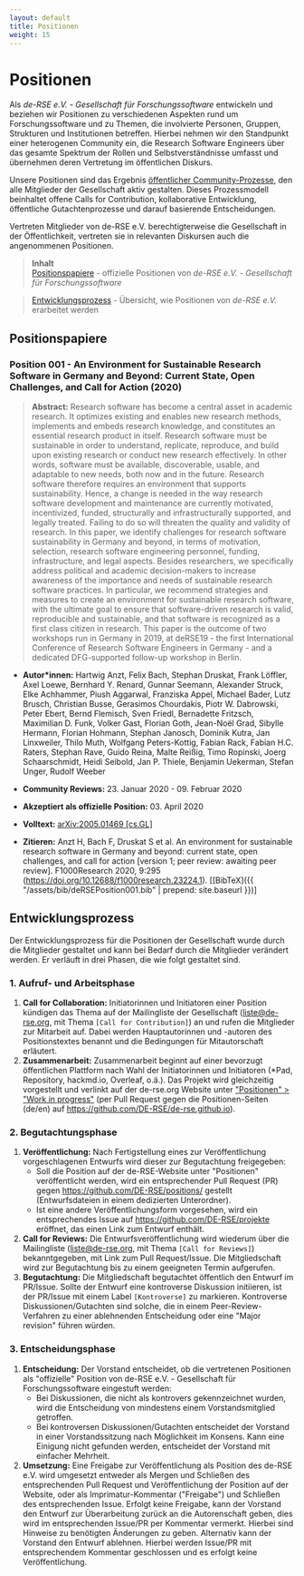```yaml
---
layout: default
title: Positionen
weight: 15
---        
```


# Positionen

Als *de-RSE e.V. - Gesellschaft für Forschungssoftware* entwickeln und beziehen wir Positionen zu verschiedenen Aspekten rund um Forschungssoftware und zu Themen, die involvierte Personen, Gruppen, Strukturen und Institutionen betreffen. Hierbei nehmen wir den Standpunkt einer heterogenen Community ein, die Research Software Engineers über das gesamte Spektrum der Rollen und Selbstverständnisse umfasst und übernehmen deren Vertretung im öffentlichen Diskurs.

Unsere Positionen sind das Ergebnis [öffentlicher Community-Prozesse](#entwicklungsprozess), den alle Mitglieder der Gesellschaft aktiv gestalten. Dieses Prozessmodell beinhaltet offene Calls for Contribution, kollaborative Entwicklung, öffentliche Gutachtenprozesse und darauf basierende Entscheidungen.

Vertreten Mitglieder von de-RSE e.V. berechtigterweise die Gesellschaft in der Öffentlichkeit, vertreten sie in relevanten Diskursen auch die angenommenen Positionen.

> **Inhalt**  
> [Positionspapiere](#positionspapiere) - offizielle Positionen von *de-RSE e.V. - Gesellschaft für Forschungssoftware*  
<!-- > [Work in progress](#work-in-progress) - Positionen, an denen derzeit gearbeitet wird  -->
> [Entwicklungsprozess](#entwicklungsprozess) - Übersicht, wie Positionen von *de-RSE e.V.* erarbeitet werden

## Positionspapiere

### **Position 001** - An Environment for Sustainable Research Software in Germany and Beyond: Current State, Open Challenges, and Call for Action (2020)

> **Abstract:** Research software has become a central asset in academic research. It optimizes existing and enables new research methods, implements and embeds research knowledge, and constitutes an essential research product in itself. Research software must be sustainable in order to understand, replicate, reproduce, and build upon existing research or conduct new research effectively. In other words, software must be available, discoverable, usable, and adaptable to new needs, both now and in the future. Research software therefore requires an environment that supports sustainability. Hence, a change is needed in the way research software development and maintenance are currently motivated, incentivized, funded, structurally and infrastructurally supported, and legally treated. Failing to do so will threaten the quality and validity of research. In this paper, we identify challenges for research software sustainability in Germany and beyond, in terms of motivation, selection, research software engineering personnel, funding, infrastructure, and legal aspects. Besides researchers, we specifically address political and academic decision-makers to increase awareness of the importance and needs of sustainable research software practices. In particular, we recommend strategies and measures to create an environment for sustainable research software, with the ultimate goal to ensure that software-driven research is valid, reproducible and sustainable, and that software is recognized as a first class citizen in research. This paper is the outcome of two workshops run in Germany in 2019, at deRSE19 - the first International Conference of Research Software Engineers in Germany - and a dedicated DFG-supported follow-up workshop in Berlin.

- **Autor\*innen:** Hartwig Anzt, Felix Bach, Stephan Druskat, Frank Löffler, Axel Loewe, Bernhard Y. Renard, Gunnar Seemann, Alexander Struck, Elke Achhammer, Piush Aggarwal, Franziska Appel, Michael Bader, Lutz Brusch, Christian Busse, Gerasimos Chourdakis, Piotr W. Dabrowski, Peter Ebert, Bernd Flemisch, Sven Friedl, Bernadette Fritzsch, Maximilian D. Funk, Volker Gast, Florian Goth, Jean-Noël Grad, Sibylle Hermann, Florian Hohmann, Stephan Janosch, Dominik Kutra, Jan Linxweiler, Thilo Muth, Wolfgang Peters-Kottig, Fabian Rack, Fabian H.C. Raters, Stephan Rave, Guido Reina, Malte Reißig, Timo Ropinski, Joerg Schaarschmidt, Heidi Seibold, Jan P. Thiele, Benjamin Uekerman, Stefan Unger, Rudolf Weeber

- **Community Reviews:** 23. Januar 2020 - 09. Februar 2020
- **Akzeptiert als offizielle Position:** 03. April 2020
- **Volltext:** [arXiv:2005.01469 \[cs.GL\]](https://arxiv.org/abs/2005.01469)
- **Zitieren:** Anzt H, Bach F, Druskat S et al. An environment for sustainable research software in Germany and beyond: current state, open challenges, and call for action [version 1; peer review: awaiting peer review]. F1000Research 2020, 9:295 (https://doi.org/10.12688/f1000research.23224.1). [[BibTeX]({{ "/assets/bib/deRSEPosition001.bib" | prepend: site.baseurl }})]




<!--## Work in progress

Folgende Positionen sind derzeit in Arbeit.

[//]: (none)
- [An Environment for Sustainable Research Software in Germany and Beyond: Current State, Open Challenges, and Call for Action](https://github.com/DE-RSE/positions/pull/1)-->

## Entwicklungsprozess

Der Entwicklungsprozess für die Positionen der Gesellschaft wurde durch die Mitglieder gestaltet und kann bei Bedarf durch die Mitglieder verändert werden. Er verläuft in drei Phasen, die wie folgt gestaltet sind.

### 1. Aufruf- und Arbeitsphase

1. **Call for Collaboration:** Initiatorinnen und Initiatoren einer Position kündigen das Thema auf der Mailingliste der Gesellschaft (liste@de-rse.org, mit Thema `[Call for Contribution]`) an und rufen die Mitglieder zur Mitarbeit auf. Dabei werden Hauptautorinnen und -autoren des Positionstextes benannt und die Bedingungen für Mitautorschaft erläutert.
2. **Zusammenarbeit:** Zusammenarbeit beginnt auf einer bevorzugt öffentlichen Plattform nach Wahl der Initiatorinnen und Initiatoren (\*Pad, Repository, hackmd.io, Overleaf, o.ä.). Das Projekt wird gleichzeitig vorgestellt und verlinkt auf der de-rse.org Website unter ["Positionen" > "Work in progress"](https://www.de-rse.org/de/positions.html#work-in-progress) (per Pull Request gegen die Positionen-Seiten (de/en) auf <https://github.com/DE-RSE/de-rse.github.io>).

### 2. Begutachtungsphase

1. **Veröffentlichung:** Nach Fertigstellung eines zur Veröffentlichung vorgeschlagenen Entwurfs wird dieser zur Begutachtung freigegeben:
    - Soll die Position auf der de-RSE-Website unter "Positionen" veröffentlicht werden, wird ein entsprechender Pull Request (PR) gegen <https://github.com/DE-RSE/positions/> gestellt (Entwurfsdateien in einem dedizierten Unterordner).
    - Ist eine andere Veröffentlichungsform vorgesehen, wird ein entsprechendes Issue auf <https://github.com/DE-RSE/projekte> eröffnet, das einen Link zum Entwurf enthält.
2. **Call for Reviews:** Die Entwurfsveröffentlichung wird wiederum über die Mailingliste (liste@de-rse.org, mit Thema `[Call for Reviews]`) bekanntgegeben, mit Link zum Pull Request/Issue. Die Mitgliedschaft wird zur Begutachtung bis zu einem geeigneten Termin aufgerufen.
3. **Begutachtung:** Die Mitgliedschaft begutachtet öffentlich den Entwurf im PR/Issue. Sollte der Entwurf eine kontroverse Diskussion initiieren, ist der PR/Issue mit einem Label `[Kontroverse]` zu markieren. Kontroverse Diskussionen/Gutachten sind solche, die in einem Peer-Review-Verfahren zu einer ablehnenden Entscheidung oder eine "Major revision" führen würden.

### 3. Entscheidungsphase

1. **Entscheidung:** Der Vorstand entscheidet, ob die vertretenen Positionen als "offizielle" Position von de-RSE e.V. - Gesellschaft für Forschungssoftware eingestuft werden:
    - Bei Diskussionen, die nicht als kontrovers gekennzeichnet wurden, wird die Entscheidung von mindestens einem Vorstandsmitglied getroffen.
    - Bei kontroversen Diskussionen/Gutachten entscheidet der Vorstand in einer Vorstandssitzung nach Möglichkeit im Konsens. Kann eine Einigung nicht gefunden werden, entscheidet der Vorstand mit einfacher Mehrheit.
2. **Umsetzung:** Eine Freigabe zur Veröffentlichung als Position des de-RSE e.V. wird umgesetzt entweder als Mergen und Schließen des entsprechenden Pull Request und Veröffentlichung der Position auf der Website, oder als Imprimatur-Kommentar ("Freigabe") und Schließen des entsprechenden Issue. Erfolgt keine Freigabe, kann der Vorstand den Entwurf zur Überarbeitung zurück an die Autorenschaft geben, dies wird im entsprechenden Issue/PR per Kommentar vermerkt. Hierbei sind Hinweise zu benötigten Änderungen zu geben. Alternativ kann der Vorstand den Entwurf ablehnen. Hierbei werden Issue/PR mit entsprechendem Kommentar geschlossen und es erfolgt keine Veröffentlichung.
